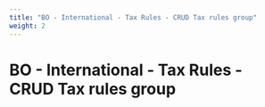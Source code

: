```yaml
---
title: "BO - International - Tax Rules - CRUD Tax rules group"
weight: 2
---
```


# BO - International - Tax Rules - CRUD Tax rules group
